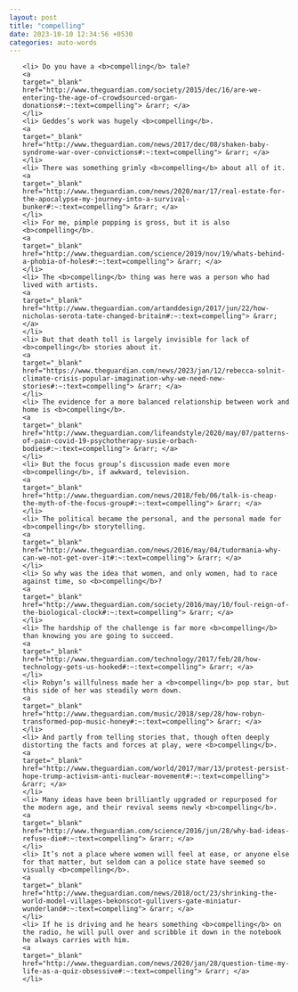 ```yaml
---
layout: post
title: "compelling"
date: 2023-10-10 12:34:56 +0530
categories: auto-words
---
```

<ol>

    <li> Do you have a <b>compelling</b> tale?
    <a 
    target="_blank" 
    href="http://www.theguardian.com/society/2015/dec/16/are-we-entering-the-age-of-crowdsourced-organ-donations#:~:text=compelling"> &rarr; </a>
    </li>
    <li> Geddes’s work was hugely <b>compelling</b>.
    <a 
    target="_blank" 
    href="http://www.theguardian.com/news/2017/dec/08/shaken-baby-syndrome-war-over-convictions#:~:text=compelling"> &rarr; </a>
    </li>
    <li> There was something grimly <b>compelling</b> about all of it.
    <a 
    target="_blank" 
    href="http://www.theguardian.com/news/2020/mar/17/real-estate-for-the-apocalypse-my-journey-into-a-survival-bunker#:~:text=compelling"> &rarr; </a>
    </li>
    <li> For me, pimple popping is gross, but it is also <b>compelling</b>.
    <a 
    target="_blank" 
    href="http://www.theguardian.com/science/2019/nov/19/whats-behind-a-phobia-of-holes#:~:text=compelling"> &rarr; </a>
    </li>
    <li> The <b>compelling</b> thing was here was a person who had lived with artists.
    <a 
    target="_blank" 
    href="http://www.theguardian.com/artanddesign/2017/jun/22/how-nicholas-serota-tate-changed-britain#:~:text=compelling"> &rarr; </a>
    </li>
    <li> But that death toll is largely invisible for lack of <b>compelling</b> stories about it.
    <a 
    target="_blank" 
    href="https://www.theguardian.com/news/2023/jan/12/rebecca-solnit-climate-crisis-popular-imagination-why-we-need-new-stories#:~:text=compelling"> &rarr; </a>
    </li>
    <li> The evidence for a more balanced relationship between work and home is <b>compelling</b>.
    <a 
    target="_blank" 
    href="http://www.theguardian.com/lifeandstyle/2020/may/07/patterns-of-pain-covid-19-psychotherapy-susie-orbach-bodies#:~:text=compelling"> &rarr; </a>
    </li>
    <li> But the focus group’s discussion made even more <b>compelling</b>, if awkward, television.
    <a 
    target="_blank" 
    href="http://www.theguardian.com/news/2018/feb/06/talk-is-cheap-the-myth-of-the-focus-group#:~:text=compelling"> &rarr; </a>
    </li>
    <li> The political became the personal, and the personal made for <b>compelling</b> storytelling.
    <a 
    target="_blank" 
    href="http://www.theguardian.com/news/2016/may/04/tudormania-why-can-we-not-get-over-it#:~:text=compelling"> &rarr; </a>
    </li>
    <li> So why was the idea that women, and only women, had to race against time, so <b>compelling</b>?
    <a 
    target="_blank" 
    href="http://www.theguardian.com/society/2016/may/10/foul-reign-of-the-biological-clock#:~:text=compelling"> &rarr; </a>
    </li>
    <li> The hardship of the challenge is far more <b>compelling</b> than knowing you are going to succeed.
    <a 
    target="_blank" 
    href="http://www.theguardian.com/technology/2017/feb/28/how-technology-gets-us-hooked#:~:text=compelling"> &rarr; </a>
    </li>
    <li> Robyn’s willfulness made her a <b>compelling</b> pop star, but this side of her was steadily worn down.
    <a 
    target="_blank" 
    href="http://www.theguardian.com/music/2018/sep/28/how-robyn-transformed-pop-music-honey#:~:text=compelling"> &rarr; </a>
    </li>
    <li> And partly from telling stories that, though often deeply distorting the facts and forces at play, were <b>compelling</b>.
    <a 
    target="_blank" 
    href="http://www.theguardian.com/world/2017/mar/13/protest-persist-hope-trump-activism-anti-nuclear-movement#:~:text=compelling"> &rarr; </a>
    </li>
    <li> Many ideas have been brilliantly upgraded or repurposed for the modern age, and their revival seems newly <b>compelling</b>.
    <a 
    target="_blank" 
    href="http://www.theguardian.com/science/2016/jun/28/why-bad-ideas-refuse-die#:~:text=compelling"> &rarr; </a>
    </li>
    <li> It’s not a place where women will feel at ease, or anyone else for that matter, but seldom can a police state have seemed so visually <b>compelling</b>.
    <a 
    target="_blank" 
    href="http://www.theguardian.com/news/2018/oct/23/shrinking-the-world-model-villages-bekonscot-gullivers-gate-miniatur-wunderland#:~:text=compelling"> &rarr; </a>
    </li>
    <li> If he is driving and he hears something <b>compelling</b> on the radio, he will pull over and scribble it down in the notebook he always carries with him.
    <a 
    target="_blank" 
    href="http://www.theguardian.com/news/2020/jan/28/question-time-my-life-as-a-quiz-obsessive#:~:text=compelling"> &rarr; </a>
    </li>